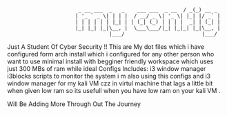 


                                          
                           _ __ ___  _   _    ___ ___  _ __  / _(_) __ _
                          | '_ ` _ \| | | |  / __/ _ \| '_ \| |_| |/ _` |
                          | | | | | | |_| | | (_| (_) | | | |  _| | (_| |
                          |_| |_| |_|\__, |  \___\___/|_| |_|_| |_|\__, |
                                     |___/                         |___/

Just A Student Of Cyber Security !!
This are My dot files which i have configured form arch install which i configured for 
any other person who  want to use minimal install with begginer friendly workspace 
which uses just 300 MBs of ram while ideal 
Configs Includes:
i3 window manager
i3blocks scripts to monitor the system
i m also using this configs and i3 window manager for my kali VM czz in virtul machine that lags a little bit when given low ram 
so its usefull when you have low ram on your kali VM .

Will Be Adding More Through Out The Journey 

